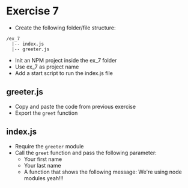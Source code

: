 # Exercise 7

- Create the following folder/file structure:

```
/ex_7
  |-- index.js
  |-- greeter.js
```

- Init an NPM project inside the ex_7 folder
- Use ex_7 as project name
- Add a start script to run the index.js file

## greeter.js

- Copy and paste the code from previous exercise
- Export the `greet` function

## index.js

- Require the `greeter` module
- Call the `greet` function and pass the following parameter:
  - Your first name
  - Your last name
  - A function that shows the following message: We're using node modules yeah!!!
